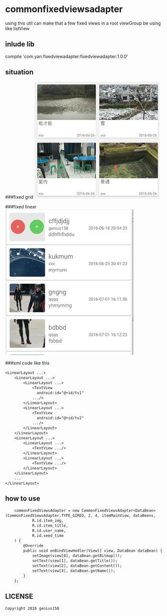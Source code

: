 # commonfixedviewsadapter
using this util can make that a few fixed views in a root viewGroup be using like listView

## inlude lib
compile 'com.yan.fixedviewadapter:fixedviewadapter:1.0.0'

## situation 

###fixed grid
![PNG](situation2.png)

###fixed linear
![PNG](situation.png)

###xml code like this

    <LinearLayout ...>
        <LinearLayout ...>
            <LinearLayout ...>
                <TextView
                  android:id="@+id/tv1"
                .../>
            </LinearLayout>
            <LinearLayout ...>
                <TextView 
                  android:id="@+id/tv2"
                .../>
            </LinearLayout>
        </LinearLayout>
        <LinearLayout ...>
            <LinearLayout ...>
                <TextView .../>
            </LinearLayout>
            <LinearLayout ...>
                <TextView .../>
            </LinearLayout>
        </LinearLayout>
        ...
    </LinearLayout>

## how to use

        commonFixedViewsAdapter = new CommonFixedViewsAdapter<DataBean>(CommonFixedViewsAdapter.TYPE_GIRED, 2, 4, itemMainView, dataBeens,
                R.id.item_img,
                R.id.item_title,
                R.id.user_name,
                R.id.seed_time
        ) {
            @Override
            public void onBindViewHodler(View[] view, DataBean dataBean) {
                setImage(view[0], dataBean.getBitmap());
                setText(view[1], dataBean.getTitle());
                setText(view[2], dataBean.getContent());
                setText(view[3], dataBean.getName());
            }
        };
    
## LICENSE

    Copyright 2016 genius158
 
